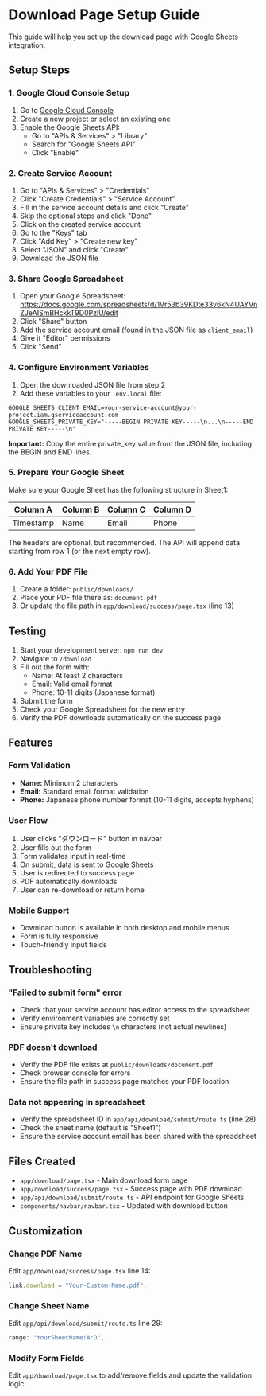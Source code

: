 # Download Page Setup Guide

This guide will help you set up the download page with Google Sheets integration.

## Setup Steps

### 1. Google Cloud Console Setup

1. Go to [Google Cloud Console](https://console.cloud.google.com/)
2. Create a new project or select an existing one
3. Enable the Google Sheets API:
   - Go to "APIs & Services" > "Library"
   - Search for "Google Sheets API"
   - Click "Enable"

### 2. Create Service Account

1. Go to "APIs & Services" > "Credentials"
2. Click "Create Credentials" > "Service Account"
3. Fill in the service account details and click "Create"
4. Skip the optional steps and click "Done"
5. Click on the created service account
6. Go to the "Keys" tab
7. Click "Add Key" > "Create new key"
8. Select "JSON" and click "Create"
9. Download the JSON file

### 3. Share Google Spreadsheet

1. Open your Google Spreadsheet: https://docs.google.com/spreadsheets/d/1Vr53b39KDte33v6kN4UAYVnZJeAISmBHckkT9D0PzlU/edit
2. Click "Share" button
3. Add the service account email (found in the JSON file as `client_email`)
4. Give it "Editor" permissions
5. Click "Send"

### 4. Configure Environment Variables

1. Open the downloaded JSON file from step 2
2. Add these variables to your `.env.local` file:

```env
GOOGLE_SHEETS_CLIENT_EMAIL=your-service-account@your-project.iam.gserviceaccount.com
GOOGLE_SHEETS_PRIVATE_KEY="-----BEGIN PRIVATE KEY-----\n...\n-----END PRIVATE KEY-----\n"
```

**Important:** Copy the entire private_key value from the JSON file, including the BEGIN and END lines.

### 5. Prepare Your Google Sheet

Make sure your Google Sheet has the following structure in Sheet1:

| Column A | Column B | Column C | Column D |
|----------|----------|----------|----------|
| Timestamp | Name | Email | Phone |

The headers are optional, but recommended. The API will append data starting from row 1 (or the next empty row).

### 6. Add Your PDF File

1. Create a folder: `public/downloads/`
2. Place your PDF file there as: `document.pdf`
3. Or update the file path in `app/download/success/page.tsx` (line 13)

## Testing

1. Start your development server: `npm run dev`
2. Navigate to `/download`
3. Fill out the form with:
   - Name: At least 2 characters
   - Email: Valid email format
   - Phone: 10-11 digits (Japanese format)
4. Submit the form
5. Check your Google Spreadsheet for the new entry
6. Verify the PDF downloads automatically on the success page

## Features

### Form Validation
- **Name:** Minimum 2 characters
- **Email:** Standard email format validation
- **Phone:** Japanese phone number format (10-11 digits, accepts hyphens)

### User Flow
1. User clicks "ダウンロード" button in navbar
2. User fills out the form
3. Form validates input in real-time
4. On submit, data is sent to Google Sheets
5. User is redirected to success page
6. PDF automatically downloads
7. User can re-download or return home

### Mobile Support
- Download button is available in both desktop and mobile menus
- Form is fully responsive
- Touch-friendly input fields

## Troubleshooting

### "Failed to submit form" error
- Check that your service account has editor access to the spreadsheet
- Verify environment variables are correctly set
- Ensure private key includes `\n` characters (not actual newlines)

### PDF doesn't download
- Verify the PDF file exists at `public/downloads/document.pdf`
- Check browser console for errors
- Ensure the file path in success page matches your PDF location

### Data not appearing in spreadsheet
- Verify the spreadsheet ID in `app/api/download/submit/route.ts` (line 28)
- Check the sheet name (default is "Sheet1")
- Ensure the service account email has been shared with the spreadsheet

## Files Created

- `app/download/page.tsx` - Main download form page
- `app/download/success/page.tsx` - Success page with PDF download
- `app/api/download/submit/route.ts` - API endpoint for Google Sheets
- `components/navbar/navbar.tsx` - Updated with download button

## Customization

### Change PDF Name
Edit `app/download/success/page.tsx` line 14:
```typescript
link.download = "Your-Custom-Name.pdf";
```

### Change Sheet Name
Edit `app/api/download/submit/route.ts` line 29:
```typescript
range: "YourSheetName!A:D",
```

### Modify Form Fields
Edit `app/download/page.tsx` to add/remove fields and update the validation logic.
